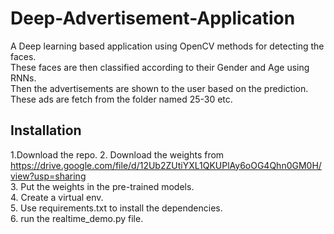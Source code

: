# Deep-Advertisement-Application

A Deep learning based application using OpenCV methods for detecting the faces.  
These faces are then classified according to their Gender and Age using RNNs.  
Then the advertisements are shown to the user based on the prediction.  
These ads are fetch from the folder named 25-30 etc.  

## Installation  
1.Download the repo.
2. Download the weights from https://drive.google.com/file/d/12Ub2ZUtiYXL1QKUPlAy6oOG4Qhn0GM0H/view?usp=sharing    
3. Put the weights in the pre-trained models.  
4. Create a virtual env.    
5. Use requirements.txt to install the dependencies.  
6. run the realtime_demo.py file.


